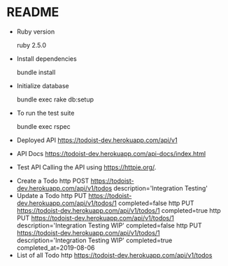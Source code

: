# README

* Ruby version

    ruby 2.5.0

* Install dependencies

    bundle install

* Initialize database

    bundle exec rake db:setup

* To run the test suite

    bundle exec rspec

* Deployed API
   https://todoist-dev.herokuapp.com/api/v1

* API Docs
   https://todoist-dev.herokuapp.com/api-docs/index.html
   
* Test API
Calling the API using https://httpie.org/.
 - Create a Todo 
   http POST https://todoist-dev.herokuapp.com/api/v1/todos description='Integration Testing'
 - Update a Todo
   http PUT https://todoist-dev.herokuapp.com/api/v1/todos/1 completed=false
   http PUT https://todoist-dev.herokuapp.com/api/v1/todos/1 completed=true
   http PUT https://todoist-dev.herokuapp.com/api/v1/todos/1 description='Integration Testing WIP' completed=false
   http PUT https://todoist-dev.herokuapp.com/api/v1/todos/1 description='Integration Testing WIP' completed=true completed_at=2019-08-06
- List of all Todo 
   http https://todoist-dev.herokuapp.com/api/v1/todos







